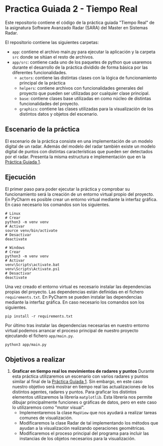 # Practica Guiada 2 - Tiempo Real

Este repositorio contiene el código de la práctica guiada "Tiempo Real" de la 
asignatura Software Avanzado Radar (SARA) del Master en Sistemas Radar.

El repositorio contiene las siguientes carpetas:
- `app`: contiene el archivo main.py para ejecutar la aplicación y la carpeta
  `src` donde se sitúan el resto de archivos.
- `app/src`: contiene cada uno de los paquetes de python que usaremos durante
  el desarrollo de la práctica dividido de forma básica por las diferentes
  funcionalidades.
  - `actors`: contiene las distintas clases con la lógica de funcionamiento
    principal de la práctica
  - `helpers`: contiene archivos con funcionalidades generales del proyecto
    que pueden ser utilizadas por cualquier clase principal.
  - `base`: contiene clases base utilizadas en como núcleo de distintas
    funcionalidades del proyecto.
  - `graphics`: contiene las clases utilizadas para la visualización de los
    distintos datos y objetos del escenario.

## Escenario de la práctica
El escenario de la práctica consiste en una implementación de un modelo
digital de un radar. Además del modelo del radar también existe un modelo
digital de puntos con distintas características que pueden ser detectados por
el radar. Presenta la misma estructura e implementación que en la
[Práctica Guiada 1](https://github.com/SARA-MSRA-UPM/PG1_concurrencia).

## Ejecución
El primer paso para poder ejecutar la práctica y comprobar su funcionamiento
será la creación de un entorno virtual propio del proyecto. En PyCharm es
posible crear un entorno virtual mediante la interfaz gráfica. En caso
necesario los comandos son los siguientes.
```
# Linux
# Crear
python3 -m venv venv
# Activar
source venv/bin/activate
# Desactivar
deactivate

# Windows
# Crear
python3 -m venv venv
# Activar
venv\Scripts\activate.bat
venv\Scripts\Activate.ps1
# Desactivar
deactivate
```

Una vez creado el entorno virtual es necesario instalar las dependencias
propias del proyecto. Las dependencias están definidas en el fichero
`requirements.txt`. En PyCharm se pueden instalar las dependencias mediante la
interfaz gráfica. En caso necesario los comandos son los siguientes.
```
pip install -r requirements.txt
```

Por último tras instalar las dependencias necesarias en nuestro entorno
virtual podemos arrancar el proceso principal de nuestro proyecto ejecutando
el fichero `app/main.py`.
```
python3 app/main.py
```

## Objetivos a realizar
1. **Graficar en tiempo real los movimientos de radares y puntos** Durante 
esta práctica utilizaremos un escenario con varios radares y puntos similar al 
final de la 
[Práctica Guiada 1](https://github.com/SARA-MSRA-UPM/PG1_concurrencia). Sin 
embargo, en este caso nuestro objetivo será mostrar en tiempo real las 
actualizaciones de los distintos agentes, radares y puntos. Para graficar los 
distintos elementos utilizaremos la librería `matplotlib`. Esta librería nos 
permite dibujar principalmente funciones o gráficas de datos, pero en este 
caso lo utilizaremos como "motor visual".
   - Implementaremos la clase `MapView` que nos ayudará a realizar tareas 
   comunes de visualización.
   - Modificaremos la clase Radar de tal implementando los métodos que ayudan 
   a la visualización realizando operaciones geométricas.
   - Modificaremos el proceso principal del programa para incluir las 
   instancias de los objetos necesarios para la visualización.
